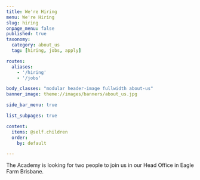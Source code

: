 ```yaml
---
title: We're Hiring
menu: We're Hiring
slug: hiring
onpage_menu: false
published: true
taxonomy:
  category: about_us
  tag: [hiring, jobs, apply]

routes:
  aliases:
    - '/hiring'
    - '/jobs'

body_classes: "modular header-image fullwidth about-us"
banner_image: theme://images/banners/about_us.jpg

side_bar_menu: true

list_subpages: true

content:
  items: @self.children
  order:
    by: default

---
```


The Academy is looking for two people to join us in our Head Office in Eagle Farm Brisbane.
